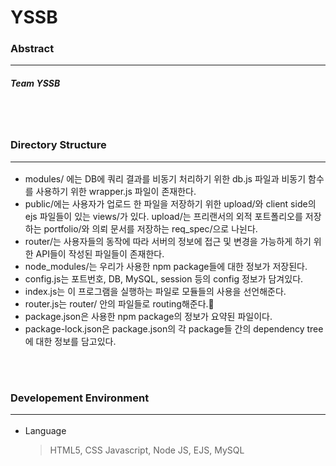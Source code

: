 # YSSB


### Abstract <hr/>
##### Team YSSB

<br><br/>
### Directory Structure <hr/>
* modules/ 에는 DB에 쿼리 결과를 비동기 처리하기 위한 db.js 파일과 비동기 함수를 사용하기 위한 wrapper.js 파일이 존재한다.
* public/에는 사용자가 업로드 한 파일을 저장하기 위한 upload/와 client side의 ejs 파일들이 있는 views/가 있다. upload/는 프리랜서의 외적 포트폴리오를 저장하는 portfolio/와 의뢰 문서를 저장하는 req_spec/으로 나뉜다. 
* router/는 사용자들의 동작에 따라 서버의 정보에 접근 및 변경을 가능하게 하기 위한 API들이 작성된 파일들이 존재한다.
* node_modules/는 우리가 사용한 npm package들에 대한 정보가 저장된다.
* config.js는 포트번호, DB, MySQL, session 등의 config 정보가 담겨있다.
* index.js는 이 프로그램을 실행하는 파일로 모듈들의 사용을 선언해준다.
* router.js는 router/ 안의 파일들로 routing해준다.
* package.json은 사용한 npm package의 정보가 요약된 파일이다.
* package-lock.json은 package.json의 각 package들 간의 dependency tree에 대한 정보를 담고있다.

<br><br/>
### Developement Environment <hr/>
* Language
    > HTML5, CSS Javascript, Node JS, EJS, MySQL
